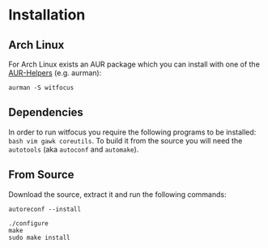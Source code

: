 # Installation

## Arch Linux
For Arch Linux exists an AUR package which you can install
with one of the [AUR-Helpers](https://wiki.archlinux.org/index.php/AUR_helpers) (e.g. aurman):

```
aurman -S witfocus
```

## Dependencies

In order to run witfocus you require the following programs to be installed: `bash vim gawk coreutils`.
To build it from the source you will need the `autotools` (aka `autoconf` and `automake`).

## From Source

Download the source, extract it and run the following commands:
```
autoreconf --install

./configure
make
sudo make install
```


